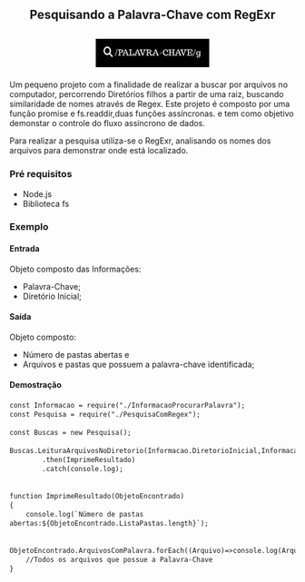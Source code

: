 <h2 align= "center"> Pesquisando a Palavra-Chave com RegExr </h2>

<h2 align= "center" >
    <img  src="Imagem.jpg" width="200px">
</h2>
Um pequeno projeto com a finalidade de realizar a buscar por arquivos no computador, percorrendo Diretórios filhos a partir de uma raiz, buscando similaridade de nomes  através de Regex.
Este projeto é composto por uma função promise e fs.readdir,duas funções assíncronas. e tem como objetivo demonstar o controle do fluxo assíncrono de dados.

Para realizar a pesquisa utiliza-se o RegExr, analisando os nomes dos arquivos para demonstrar onde está localizado.

### Pré requisitos
- Node.js
- Biblioteca fs

### **Exemplo**
#### Entrada
Objeto composto das Informações:
- Palavra-Chave;
- Diretório Inicial;

#### Saída
Objeto composto:
- Número de pastas abertas e
- Arquivos e pastas que possuem a palavra-chave identificada;


#### Demostração
``` 
const Informacao = require("./InformacaoProcurarPalavra");
const Pesquisa = require("./PesquisaComRegex");
  
const Buscas = new Pesquisa();

Buscas.LeituraArquivosNoDiretorio(Informacao.DiretorioInicial,Informacao.PalavraBuscada)
        .then(ImprimeResultado)
        .catch(console.log);


function ImprimeResultado(ObjetoEncontrado)
{   
    console.log(`Número de pastas abertas:${ObjetoEncontrado.ListaPastas.length}`);

    ObjetoEncontrado.ArquivosComPalavra.forEach((Arquivo)=>console.log(Arquivo));
    //Todos os arquivos que possue a Palavra-Chave
}
